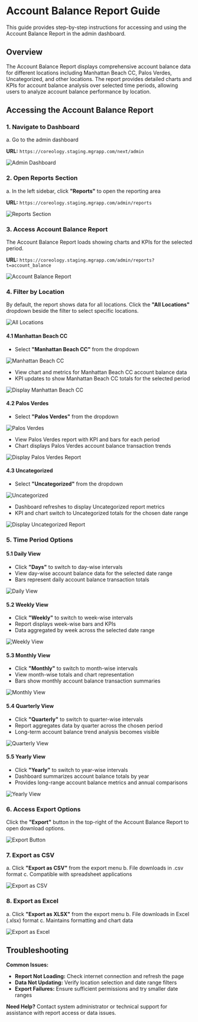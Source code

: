 # Account Balance Report Guide

This guide provides step-by-step instructions for accessing and using the Account Balance Report in the admin dashboard.

## Overview

The Account Balance Report displays comprehensive account balance data for different locations including Manhattan Beach CC, Palos Verdes, Uncategorized, and other locations. The report provides detailed charts and KPIs for account balance analysis over selected time periods, allowing users to analyze account balance performance by location.

## Accessing the Account Balance Report

### 1. Navigate to Dashboard

a. Go to the admin dashboard

**URL:** `https://coreology.staging.mgrapp.com/next/admin`

![Admin Dashboard](images/dashboard.png)

### 2. Open Reports Section

a. In the left sidebar, click **"Reports"** to open the reporting area

**URL:** `https://coreology.staging.mgrapp.com/admin/reports`

![Reports Section](images/reports-section.png)

### 3. Access Account Balance Report

The Account Balance Report loads showing charts and KPIs for the selected period.

**URL:** `https://coreology.staging.mgrapp.com/admin/reports?t=account_balance`

![Account Balance Report](images/account-balance-report.png)

### 4. Filter by Location

By default, the report shows data for all locations. Click the **"All Locations"** dropdown beside the filter to select specific locations.

![All Locations](images/balance-all-locations.png)

#### 4.1 Manhattan Beach CC

- Select **"Manhattan Beach CC"** from the dropdown

![Manhattan Beach CC](images/balance-manhattan-beach-cc.png)

- View chart and metrics for Manhattan Beach CC account balance data
- KPI updates to show Manhattan Beach CC totals for the selected period

![Display Manhattan Beach CC](images/display-balance-manhattan-beach-cc.png)

#### 4.2 Palos Verdes

- Select **"Palos Verdes"** from the dropdown

![Palos Verdes](images/balance-palos-verdes.png)

- View Palos Verdes report with KPI and bars for each period
- Chart displays Palos Verdes account balance transaction trends

![Display Palos Verdes Report](images/display-balance-palos-verdes-report.png)

#### 4.3 Uncategorized

- Select **"Uncategorized"** from the dropdown

![Uncategorized](images/balance-uncategorized.png)

- Dashboard refreshes to display Uncategorized report metrics
- KPI and chart switch to Uncategorized totals for the chosen date range

![Display Uncategorized Report](images/display-balance-uncategorized-report.png)

### 5. Time Period Options

#### 5.1 Daily View
- Click **"Days"** to switch to day-wise intervals
- View day-wise account balance data for the selected date range
- Bars represent daily account balance transaction totals

![Daily View](images/balance-daily-view.png)

#### 5.2 Weekly View
- Click **"Weekly"** to switch to week-wise intervals
- Report displays week-wise bars and KPIs
- Data aggregated by week across the selected date range

![Weekly View](images/balance-weekly-view.png)

#### 5.3 Monthly View
- Click **"Monthly"** to switch to month-wise intervals
- View month-wise totals and chart representation
- Bars show monthly account balance transaction summaries

![Monthly View](images/balance-monthly-view.png)

#### 5.4 Quarterly View
- Click **"Quarterly"** to switch to quarter-wise intervals
- Report aggregates data by quarter across the chosen period
- Long-term account balance trend analysis becomes visible

![Quarterly View](images/balance-quarterly-view.png)

#### 5.5 Yearly View
- Click **"Yearly"** to switch to year-wise intervals
- Dashboard summarizes account balance totals by year
- Provides long-range account balance metrics and annual comparisons

![Yearly View](images/balance-yearly-view.png)

### 6. Access Export Options

Click the **"Export"** button in the top-right of the Account Balance Report to open download options.

![Export Button](images/balance-export-button.png)

### 7. Export as CSV

a. Click **"Export as CSV"** from the export menu
b. File downloads in .csv format
c. Compatible with spreadsheet applications

![Export as CSV](images/balance-export-as-csv.png)

### 8. Export as Excel

a. Click **"Export as XLSX"** from the export menu
b. File downloads in Excel (.xlsx) format
c. Maintains formatting and chart data

![Export as Excel](images/balance-export-as-xlsx.png)

## Troubleshooting

**Common Issues:**
- **Report Not Loading:** Check internet connection and refresh the page
- **Data Not Updating:** Verify location selection and date range filters
- **Export Failures:** Ensure sufficient permissions and try smaller date ranges

**Need Help?** Contact system administrator or technical support for assistance with report access or data issues.
